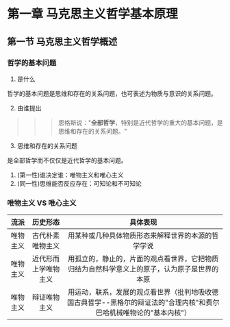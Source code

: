 # 第一章 马克思主义哲学基本原理

## 第一节 马克思主义哲学概述

### 哲学的基本问题

1. 是什么

  哲学的基本问题是思维和存在的关系问题，也可表述为物质与意识的关系问题。

2. 由谁提出

>>> 恩格斯说："**全部哲学**，特别是近代哲学的重大的基本问题，是思维和存在的关系问题。"

3. 思维和存在的关系问题

  是全部哲学而不仅仅是近代哲学的基本问题。

  1. (第一性)谁决定谁：唯物主义和唯心主义
  2. (同一性)思维能否反应存在：可知论和不可知论

### 唯物主义 VS 唯心主义

|流派|历史形态|具体表现|
|:------:|:----------:|:----------:|
|唯物主义|古代朴素唯物主义|用某种或几种具体物质形态来解释世界的本源的哲学学说|
|唯物主义|近代形而上学唯物主义|用孤立的，静止的，片面的观点看世界，它把物质归结为自然科学意义上的原子，认为原子是世界的本原|
|唯物主义|辩证唯物主义|用运动，联系，发展的观点看世界（批判地吸收德国古典哲学--黑格尔的辩证法的"合理内核"和费尔巴哈机械唯物论的"基本内核"）|
